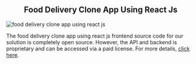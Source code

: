 <h2 style="text-align:center"> Food Delivery Clone App Using React Js </h2>

![food delivery clone app using react js](https://admin.ninjascode.com/wp-content/uploads/2025/repoImages/tiffanie/food%20delivery%20clone%20app%20using%20react%20js.webp) 

The food delivery clone app using react js frontend source code for our solution is completely open source. However, the API and backend is proprietary and can be accessed via a paid license. For more details, <a href="https://enatega.com/?utm_source=github&utm_medium=repo&utm_campaign=tiffanie-food-delivery-clone-app-using-react-js" target="_blank">click here</a>.
